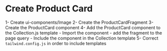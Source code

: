 # Create Product Card

1- Create ui-components/Image
2- Create the ProductCardFragment
3- Create the ProductCard component
4- Add the ProductCard component to the Collection.js template - Import the component - add the fragment to the page query - Include the component in the Collection template
5- Correct `tailwind.config.js` in order to include templates
